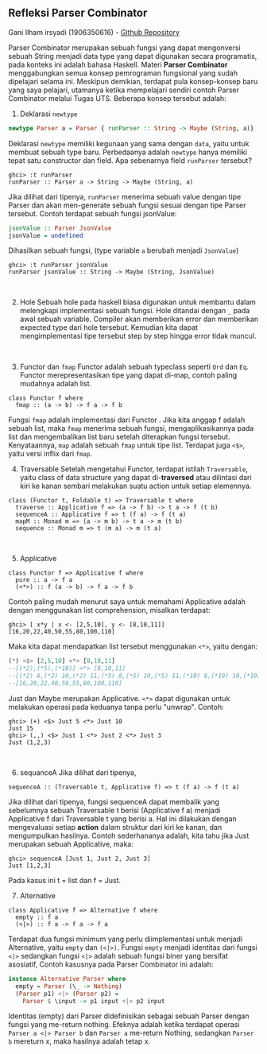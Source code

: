 ## Refleksi Parser Combinator
Gani Ilham irsyadi (1906350616) - [Github Repository](https://github.com/ganiirsyadi/parser-combinator)

Parser Combinator merupakan sebuah fungsi yang dapat mengonversi sebuah String menjadi data type yang dapat digunakan secara programatis, pada konteks ini adalah bahasa Haskell.
Materi **Parser Combinator** menggabungkan semua konsep pemrograman fungsional yang sudah dipelajari selama ini. Meskipun demikian, terdapat pula konsep-konsep baru yang saya pelajari, utamanya ketika mempelajari sendiri contoh Parser Combinator melalui Tugas UTS. Beberapa konsep tersebut adalah:

1. Deklarasi `newtype`

```Haskell
newtype Parser a = Parser { runParser :: String -> Maybe (String, a)}
```

Deklarasi `newtype` memiliki kegunaan yang sama dengan `data`, yaitu untuk membuat sebuah type baru. Perbedaanya adalah `newtype` hanya memiliki tepat satu constructor dan field. Apa sebenarnya field `runParser` tersebut?

```
ghci> :t runParser
runParser :: Parser a -> String -> Maybe (String, a)
```
Jika dilihat dari tipenya, `runParser` menerima sebuah value dengan tipe Parser dan akan men-generate sebuah fungsi sesuai dengan tipe Parser tersebut. Contoh terdapat sebuah fungsi jsonValue:
```Haskell
jsonValue :: Parser JsonValue
jsonValue = undefined
```
Dihasilkan sebuah fungsi, (type variable `a` berubah menjadi `JsonValue`)
```
ghci> :t runParser jsonValue
runParser jsonValue :: String -> Maybe (String, JsonValue)
```
<br/>

2. Hole
Sebuah hole pada haskell biasa digunakan untuk membantu dalam melengkapi implementasi sebuah fungsi. Hole ditandai dengan `_` pada awal sebuah variable. Compiler akan memberikan error dan memberikan expected type dari hole tersebut. Kemudian kita dapat mengimplementasi tipe tersebut step by step hingga error tidak muncul.
<br/>

3. Functor dan `fmap`
Functor adalah sebuah typeclass seperti `Ord` dan `Eq`. Functor merepresentasikan tipe yang dapat di-map, contoh paling mudahnya adalah list.
```
class Functor f where
  fmap :: (a -> b) -> f a -> f b
```
Fungsi `fmap` adalah implementasi dari Functor . Jika kita anggap f adalah sebuah list, maka `fmap` menerima sebuah fungsi, mengaplikasikannya pada list dan mengembalikan list baru setelah diterapkan fungsi tersebut. Kenyataannya, `map` adalah sebuah `fmap` untuk tipe list. Terdapat juga `<$>`, yaitu versi inflix dari `fmap`.
<br/>

4. Traversable
Setelah mengetahui Functor, terdapat istilah `Traversable`, yaitu class of data structure yang dapat di-**traversed** atau dilintasi dari kiri ke kanan sembari melakukan suatu action untuk setiap elemennya. 
```
class (Functor t, Foldable t) => Traversable t where
  traverse :: Applicative f => (a -> f b) -> t a -> f (t b)
  sequenceA :: Applicative f => t (f a) -> f (t a)
  mapM :: Monad m => (a -> m b) -> t a -> m (t b)
  sequence :: Monad m => t (m a) -> m (t a)
```
<br/>

5. Applicative
```
class Functor f => Applicative f where
  pure :: a -> f a
  (<*>) :: f (a -> b) -> f a -> f b
```
Contoh paling mudah menurut saya untuk memahami Applicative adalah dengan menggunakan list comprehension, misalkan terdapat:
```
ghci> [ x*y | x <- [2,5,10], y <- [8,10,11]]     
[16,20,22,40,50,55,80,100,110]   
```
Maka kita dapat mendapatkan list tersebut menggunakan `<*>`, yaitu dengan:
```Haskell
(*) <$> [2,5,10] <*> [8,10,11]
--[(*2),(*5),(*10)] <*> [8,10,11]
--[(*2) 8,(*2) 10,(*2) 11,(*5) 8,(*5) 10,(*5) 11,(*10) 8,(*10) 10,(*10) 11]
--[16,20,22,40,50,55,80,100,110]
```
Just dan Maybe merupakan Applicative. `<*>` dapat digunakan untuk melakukan operasi pada keduanya tanpa perlu "unwrap". Contoh:
```
ghci> (+) <$> Just 5 <*> Just 10
Just 15
ghci> (,,) <$> Just 1 <*> Just 2 <*> Just 3
Just (1,2,3)
```
<br/>

6. sequanceA
Jika dilihat dari tipenya,
```
sequenceA :: (Traversable t, Applicative f) => t (f a) -> f (t a)
```
Jika dilihat dari tipenya, fungsi sequenceA dapat membalik yang sebelumnya sebuah Traversable t berisi (Applicative f a) menjadi Applicative f dari Traversable t yang berisi a. Hal ini dilakukan dengan mengevaluasi setiap **action** dalam struktur dari kiri ke kanan, dan mengumpulkan hasilnya. Contoh sederhananya adalah, kita tahu jika Just merupakan sebuah Applicative, maka:
```
ghci> sequenceA [Just 1, Just 2, Just 3]
Just [1,2,3]
```
Pada kasus ini t = list dan f = Just.

7. Alternative
```
class Applicative f => Alternative f where
  empty :: f a
  (<|>) :: f a -> f a -> f a
```
Terdapat dua fungsi minimum yang perlu diimplementasi untuk menjadi Alternative, yaitu `empty` dan `(<|>)`. Fungsi `empty` menjadi identitas dari fungsi `<|>` sedangkan fungsi `<|>` adalah sebuah fungsi biner yang bersifat asosiatif, Contoh kasusnya pada Parser Combinator ini adalah:
```Haskell
instance Alternative Parser where
  empty = Parser (\_ -> Nothing)
  (Parser p1) <|> (Parser p2) =
    Parser $ \input -> p1 input <|> p2 input
```
Identitas (empty) dari Parser didefinisikan sebagai sebuah Parser dengan fungsi yang me-return nothing. Efeknya adalah ketika terdapat operasi `Parser a <|> Parser b` dan `Parser a` me-return Nothing, sedangkan `Parser b` mereturn x, maka hasilnya adalah tetap x.